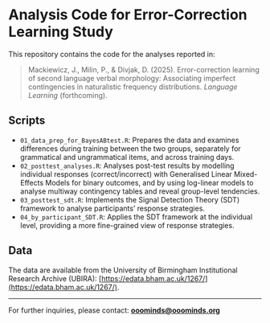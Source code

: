 # Analysis Code for Error-Correction Learning Study

This repository contains the code for the analyses reported in:

> Mackiewicz, J., Milin, P., & Divjak, D. (2025). Error-correction 
learning of second language verbal morphology: Associating imperfect 
contingencies in naturalistic frequency 
distributions. *Language Learning* (forthcoming).

## Scripts

- `01_data_prep_for_BayesABtest.R`: Prepares the data and examines 
differences during training between the two groups, 
separately for grammatical and ungrammatical items, and across 
training days.  
- `02_posttest_analyses.R`: Analyses post-test results by modelling 
individual responses (correct/incorrect) with Generalised Linear 
Mixed-Effects Models for binary outcomes, and by using log-linear 
models to analyse multiway contingency tables and reveal group-level 
tendencies.  
- `03_posttest_sdt.R`: Implements the Signal Detection Theory (SDT) 
framework to analyse participants’ response strategies.  
- `04_by_participant_SDT.R`: Applies the SDT framework at the 
individual level, providing a more fine-grained view of response 
strategies.  

## Data

The data are available from the University of Birmingham 
Institutional Research Archive (UBIRA): 
[https://edata.bham.ac.uk/1267/](https://edata.bham.ac.uk/1267/).  

---

For further inquiries, please contact: **ooominds@ooominds.org**  
